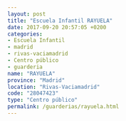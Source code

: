 ```yaml
---
layout: post
title: "Escuela Infantil RAYUELA"
date: 2017-09-20 20:57:05 +0200
categories:
- Escuela Infantil
- madrid
- rivas-vaciamadrid
- Centro público
- guarderia
name: "RAYUELA"
province: "Madrid"
location: "Rivas-Vaciamadrid"
code: "28047423"
type: "Centro público"
permalink: /guarderias/rayuela.html
---
```

